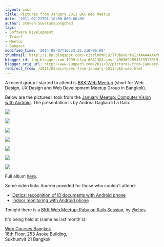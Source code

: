 ```yaml
---
layout: post
title: Pictures from January 2011 BKK Web Meetup
date: '2011-02-22T01:18:00.000-06:00'
author: Steven Suwatanapongched
tags:
- Software Development
- Travel
- Meetup
- Bangkok
modified_time: '2014-08-07T16:23:36.310-05:00'
thumbnail: http://1.bp.blogspot.com/-c2trlmdmRC8/TT8b8vGnfwI/AAAAAAAAfQ4/_6MYU9_qZfM/s600/IMG_4772.jpg
blogger_id: tag:blogger.com,1999:blog-6841384.post-4963692691323917019
blogger_orig_url: http://www.sunpech.com/2011/02/pictures-from-january-2011-bkk-web.html
redirect_from: /2011/02/pictures-from-january-2011-bkk-web.html
---
```


A recent group I started to attend is <a href="http://www.meetup.com/bkk-web/">BKK Web Meetup</a> (short for Web Design, UX Design and Web Development Meetup Group in Bangkok).

Below are the pictures I took from the <a href="http://www.meetup.com/bkk-web/events/15940959/">January Meetup: Computer Vision with Android</a>. The presentation is by Andrea Gagliardi La Gala.

<a href="http://1.bp.blogspot.com/-c2trlmdmRC8/TT8b8vGnfwI/AAAAAAAAfQ4/_6MYU9_qZfM/s1600/IMG_4772.jpg" imageanchor="1"><img border="0"  src="http://1.bp.blogspot.com/-c2trlmdmRC8/TT8b8vGnfwI/AAAAAAAAfQ4/_6MYU9_qZfM/s320/IMG_4772.jpg"  /></a>

<a href="http://3.bp.blogspot.com/-FbYrNDzYxiI/TT8b_c5r04I/AAAAAAAAfRA/gEUuGt9qcpc/s1600/IMG_4773.jpg" imageanchor="1"><img border="0"  src="http://3.bp.blogspot.com/-FbYrNDzYxiI/TT8b_c5r04I/AAAAAAAAfRA/gEUuGt9qcpc/s320/IMG_4773.jpg"  /></a>

<a href="http://3.bp.blogspot.com/-QfeqohOOGY0/TT8cC1FMf7I/AAAAAAAAfRQ/g6zvOLWY7Y0/s1600/IMG_4775.jpg" imageanchor="1"><img border="0"  src="http://3.bp.blogspot.com/-QfeqohOOGY0/TT8cC1FMf7I/AAAAAAAAfRQ/g6zvOLWY7Y0/s320/IMG_4775.jpg"  /></a>

<a href="http://4.bp.blogspot.com/-JS0T2s73jcY/TT8cEEj3iuI/AAAAAAAAfRY/KvxqFZ0JJ_0/s1600/IMG_4776.jpg" imageanchor="1"><img border="0"  src="http://4.bp.blogspot.com/-JS0T2s73jcY/TT8cEEj3iuI/AAAAAAAAfRY/KvxqFZ0JJ_0/s320/IMG_4776.jpg"  /></a>

<a href="http://3.bp.blogspot.com/-Nc2me4rfSmo/TT8cK9rAmAI/AAAAAAAAfR4/VQvtnWOQwlA/s1600/IMG_4780.jpg" imageanchor="1"><img border="0"  src="http://3.bp.blogspot.com/-Nc2me4rfSmo/TT8cK9rAmAI/AAAAAAAAfR4/VQvtnWOQwlA/s320/IMG_4780.jpg"  /></a>

<a href="http://4.bp.blogspot.com/-_5EsUmKoeg8/TT8cipM7QTI/AAAAAAAAfTY/y6_acnX4y7A/s1600/IMG_4791.jpg" imageanchor="1"><img border="0"  src="http://4.bp.blogspot.com/-_5EsUmKoeg8/TT8cipM7QTI/AAAAAAAAfTY/y6_acnX4y7A/s320/IMG_4791.jpg"  /></a>

<a href="http://4.bp.blogspot.com/-rwcsDH1ONSQ/TT8cqcgZMwI/AAAAAAAAfT4/Di7FleyaquU/s1600/IMG_4796.jpg" imageanchor="1"><img border="0"  src="http://4.bp.blogspot.com/-rwcsDH1ONSQ/TT8cqcgZMwI/AAAAAAAAfT4/Di7FleyaquU/s320/IMG_4796.jpg"  /></a>

Full album <a href="https://picasaweb.google.com/101693597219413173200/2011JanuaryBKKWebMeetup">here</a>.

Some video links Andrea provided for those who couldn't attend:
<ul>
  <li><a href="http://www.youtube.com/watch?v=_8nYnyh767A">Optical recognition of ID documents with Android phone</a></li>
  <li><a href="http://www.youtube.com/watch?v=b-m7SXDPTKs">Indoor monitoring with Android phone</a></li>
</ul>

Tonight there is a <a href="http://www.meetup.com/bkk-web/events/16339774/">BKK Web Meetup: Ruby on Rails Session</a>, by <a href="http://twitter.com/#!/ches">@ches</a>.

It's being held at (same as last month's):

<a href="http://www.webcoursesbangkok.com/">Web Courses Bangkok</a><br />
18th Floor, 253 Asoke Building, <br />
Sukhumvit 21 Bangkok 